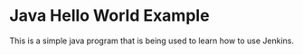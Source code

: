 # Java Hello World Example

This is a simple java program that is being used to learn how to use Jenkins.

